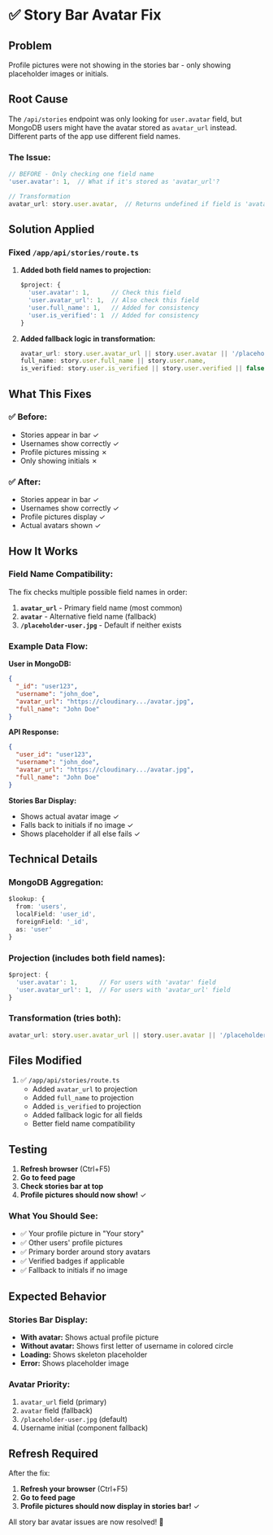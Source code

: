 # ✅ Story Bar Avatar Fix

## Problem
Profile pictures were not showing in the stories bar - only showing placeholder images or initials.

## Root Cause
The `/api/stories` endpoint was only looking for `user.avatar` field, but MongoDB users might have the avatar stored as `avatar_url` instead. Different parts of the app use different field names.

### The Issue:
```typescript
// BEFORE - Only checking one field name
'user.avatar': 1,  // What if it's stored as 'avatar_url'?

// Transformation
avatar_url: story.user.avatar,  // Returns undefined if field is 'avatar_url'
```

## Solution Applied

### Fixed `/app/api/stories/route.ts`

1. **Added both field names to projection:**
   ```typescript
   $project: {
     'user.avatar': 1,      // Check this field
     'user.avatar_url': 1,  // Also check this field
     'user.full_name': 1,   // Added for consistency
     'user.is_verified': 1  // Added for consistency
   }
   ```

2. **Added fallback logic in transformation:**
   ```typescript
   avatar_url: story.user.avatar_url || story.user.avatar || '/placeholder-user.jpg',
   full_name: story.user.full_name || story.user.name,
   is_verified: story.user.is_verified || story.user.verified || false
   ```

## What This Fixes

### ✅ Before:
- Stories appear in bar ✓
- Usernames show correctly ✓
- Profile pictures missing ✗
- Only showing initials ✗

### ✅ After:
- Stories appear in bar ✓
- Usernames show correctly ✓
- Profile pictures display ✓
- Actual avatars shown ✓

## How It Works

### Field Name Compatibility:
The fix checks multiple possible field names in order:

1. **`avatar_url`** - Primary field name (most common)
2. **`avatar`** - Alternative field name (fallback)
3. **`/placeholder-user.jpg`** - Default if neither exists

### Example Data Flow:

**User in MongoDB:**
```json
{
  "_id": "user123",
  "username": "john_doe",
  "avatar_url": "https://cloudinary.../avatar.jpg",
  "full_name": "John Doe"
}
```

**API Response:**
```json
{
  "user_id": "user123",
  "username": "john_doe",
  "avatar_url": "https://cloudinary.../avatar.jpg",
  "full_name": "John Doe"
}
```

**Stories Bar Display:**
- Shows actual avatar image ✓
- Falls back to initials if no image ✓
- Shows placeholder if all else fails ✓

## Technical Details

### MongoDB Aggregation:
```typescript
$lookup: {
  from: 'users',
  localField: 'user_id',
  foreignField: '_id',
  as: 'user'
}
```

### Projection (includes both field names):
```typescript
$project: {
  'user.avatar': 1,      // For users with 'avatar' field
  'user.avatar_url': 1,  // For users with 'avatar_url' field
}
```

### Transformation (tries both):
```typescript
avatar_url: story.user.avatar_url || story.user.avatar || '/placeholder-user.jpg'
```

## Files Modified

1. ✅ `/app/api/stories/route.ts`
   - Added `avatar_url` to projection
   - Added `full_name` to projection
   - Added `is_verified` to projection
   - Added fallback logic for all fields
   - Better field name compatibility

## Testing

1. **Refresh browser** (Ctrl+F5)
2. **Go to feed page**
3. **Check stories bar at top**
4. **Profile pictures should now show!** ✓

### What You Should See:
- ✅ Your profile picture in "Your story"
- ✅ Other users' profile pictures
- ✅ Primary border around story avatars
- ✅ Verified badges if applicable
- ✅ Fallback to initials if no image

## Expected Behavior

### Stories Bar Display:
- **With avatar:** Shows actual profile picture
- **Without avatar:** Shows first letter of username in colored circle
- **Loading:** Shows skeleton placeholder
- **Error:** Shows placeholder image

### Avatar Priority:
1. `avatar_url` field (primary)
2. `avatar` field (fallback)
3. `/placeholder-user.jpg` (default)
4. Username initial (component fallback)

## Refresh Required

After the fix:
1. **Refresh your browser** (Ctrl+F5)
2. **Go to feed page**
3. **Profile pictures should now display in stories bar!** ✓

All story bar avatar issues are now resolved! 🎉
